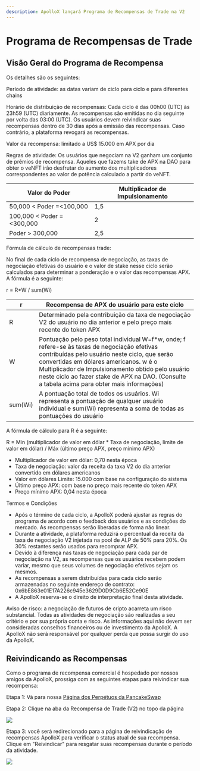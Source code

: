 ```yaml
---
description: ApolloX lançará Programa de Recompensas de Trade na V2
---
```


# Programa de Recompensas de Trade

## Visão Geral do Programa de Recompensa

Os detalhes são os seguintes:&#x20;

Período de atividade: as datas variam de ciclo para ciclo e para diferentes chains&#x20;

Horário de distribuição de recompensas: Cada ciclo é das 00h00 (UTC) às 23h59 (UTC) diariamente. As recompensas são emitidas no dia seguinte por volta das 03:00 (UTC). Os usuários devem reivindicar suas recompensas dentro de 30 dias após a emissão das recompensas. Caso contrário, a plataforma revogará as recompensas.&#x20;

Valor da recompensa: limitado a US$ 15.000 em APX por dia&#x20;

Regras de atividade: Os usuários que negociam na V2 ganham um conjunto de prêmios de recompensa. Aqueles que fazems take de APX na DAO para obter o veNFT irão desfrutar do aumento dos multiplicadores correspondentes ao valor de potência calculado a partir do veNFT.

| Valor do Poder            | Multiplicador de Impulsionamento |
| ------------------------- | -------------------------------- |
| 50,000 < Poder =<100,000  | 1,5                              |
| 100,000 < Poder =<300,000 | 2                                |
| Poder > 300,000           | 2,5                              |

Fórmula de cálculo de recompensas trade:&#x20;

No final de cada ciclo de recompensa de negociação, as taxas de negociação efetivas do usuário e o valor de stake nesse ciclo serão calculados para determinar a ponderação e o valor das recompensas APX. A fórmula é a seguinte:

r = R\*W / sum(Wi)

| r       | Recompensa de APX do usuário para este ciclo                                                                                                                                                                                                                                                                                                  |
| ------- | --------------------------------------------------------------------------------------------------------------------------------------------------------------------------------------------------------------------------------------------------------------------------------------------------------------------------------------------- |
| R       | Determinado pela contribuição da taxa de negociação V2 do usuário no dia anterior e pelo preço mais recente do token APX                                                                                                                                                                                                                      |
| W       | Pontuação pelo peso total individual W=f\*w, onde; f refere-se às taxas de negociação efetivas contribuídas pelo usuário neste ciclo, que serão convertidas em dólares americanos. w é o Multiplicador de Impulsionamento obtido pelo usuário neste ciclo ao fazer stake de APX na DAO. (Consulte a tabela acima para obter mais informações) |
| sum(Wi) | A pontuação total de todos os usuários. Wi representa a pontuação de qualquer usuário individual e sum(Wi) representa a soma de todas as pontuações do usuário                                                                                                                                                                                |

A fórmula de cálculo para R é a seguinte:&#x20;

R = Min (multiplicador de valor em dólar \* Taxa de negociação, limite de valor em dólar) / Máx (último preço APX, preço mínimo APX)

* Multiplicador de valor em dólar: 0,70 nesta época&#x20;
* Taxa de negociação: valor da receita da taxa V2 do dia anterior convertido em dólares americanos&#x20;
* Valor em dólares Limite: 15.000 com base na configuração do sistema&#x20;
* Último preço APX: com base no preço mais recente do token APX&#x20;
* Preço mínimo APX: 0,04 nesta época&#x20;

Termos e Condições

* Após o término de cada ciclo, a ApolloX poderá ajustar as regras do programa de acordo com o feedback dos usuários e as condições do mercado. As recompensas serão liberadas de forma não linear.&#x20;
* Durante a atividade, a plataforma reduzirá o percentual da receita da taxa de negociação V2 injetada na pool de ALP de 50% para 20%. Os 30% restantes serão usados para recomprar APX.&#x20;
* Devido à diferença nas taxas de negociação para cada par de negociação na V2, as recompensas que os usuários recebem podem variar, mesmo que seus volumes de negociação efetivos sejam os mesmos.&#x20;
* As recompensas a serem distribuídas para cada ciclo serão armazenadas no seguinte endereço de contrato: 0x6bE863e01E17A226c945e3629D0D9Cb6E52Ce90E&#x20;
* A ApolloX reserva-se o direito de interpretação final desta atividade.

Aviso de risco: a negociação de futuros de cripto acarreta um risco substancial. Todas as atividades de negociação são realizadas a seu critério e por sua própria conta e risco. As informações aqui não devem ser consideradas conselhos financeiros ou de investimento da ApolloX. A ApolloX não será responsável por qualquer perda que possa surgir do uso da ApolloX.

## Reivindicando as Recompensas

Como o programa de recompensa comercial é hospedado por nossos amigos da ApolloX, prossiga com as seguintes etapas para reivindicar sua recompensa:

Etapa 1: Vá para nossa [Página dos Perpétuos da PancakeSwap](https://perp.pancakeswap.finance/en/futures/v2/)

Etapa 2: Clique na aba da Recompensa de Trade (V2) no topo da página

![](https://1397868517-files.gitbook.io/\~/files/v0/b/gitbook-x-prod.appspot.com/o/spaces%2F-MHREX7DHcljbY5IkjgJ-1972196547%2Fuploads%2Ft1S9Ij6AUAoYDSnQVmNI%2FScreenshot%202023-06-29%20at%2010.23.18%20AM.png?alt=media\&token=9ce6e130-8448-4fa3-9909-f1cce4e8a068)

Etapa 3: você será redirecionado para a página de reivindicação de recompensas ApolloX para verificar o status atual de sua recompensa. Clique em "Reivindicar" para resgatar suas recompensas durante o período da atividade.

![](https://1397868517-files.gitbook.io/\~/files/v0/b/gitbook-x-prod.appspot.com/o/spaces%2F-MHREX7DHcljbY5IkjgJ-1972196547%2Fuploads%2FAOcLJMumAT3iZLz1AT98%2FScreenshot%202023-06-29%20at%2010.26.11%20AM.png?alt=media\&token=a4a2e612-19f9-472e-8610-9e25387b299f)
